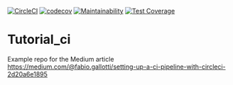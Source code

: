 [![CircleCI](https://circleci.com/gh/fabiogallotti/tutorial_ci.svg?style=shield)](https://circleci.com/gh/fabiogallotti/tutorial_ci)
[![codecov](https://codecov.io/gh/fabiogallotti/tutorial_ci/branch/master/graph/badge.svg)](https://codecov.io/gh/fabiogallotti/tutorial_ci)
[![Maintainability](https://api.codeclimate.com/v1/badges/ddd6228cbfc52e96ae11/maintainability)](https://codeclimate.com/github/fabiogallotti/tutorial_ci/maintainability)
[![Test Coverage](https://api.codeclimate.com/v1/badges/ddd6228cbfc52e96ae11/test_coverage)](https://codeclimate.com/github/fabiogallotti/tutorial_ci/test_coverage)

# Tutorial_ci

Example repo for the Medium article https://medium.com/@fabio.gallotti/setting-up-a-ci-pipeline-with-circleci-2d20a6e1895